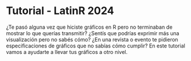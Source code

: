 # Tutorial - LatinR 2024

¿Te pasó alguna vez que hiciste gráficos en R pero no terminaban de mostrar lo que querías transmitir? ¿Sentís que podrías exprimir más una visualización pero no sabés cómo? ¿En una revista o evento te pidieron especificaciones de gráficos que no sabías cómo cumplir? En este tutorial vamos a ayudarte a llevar tus gráficos a otro nivel.